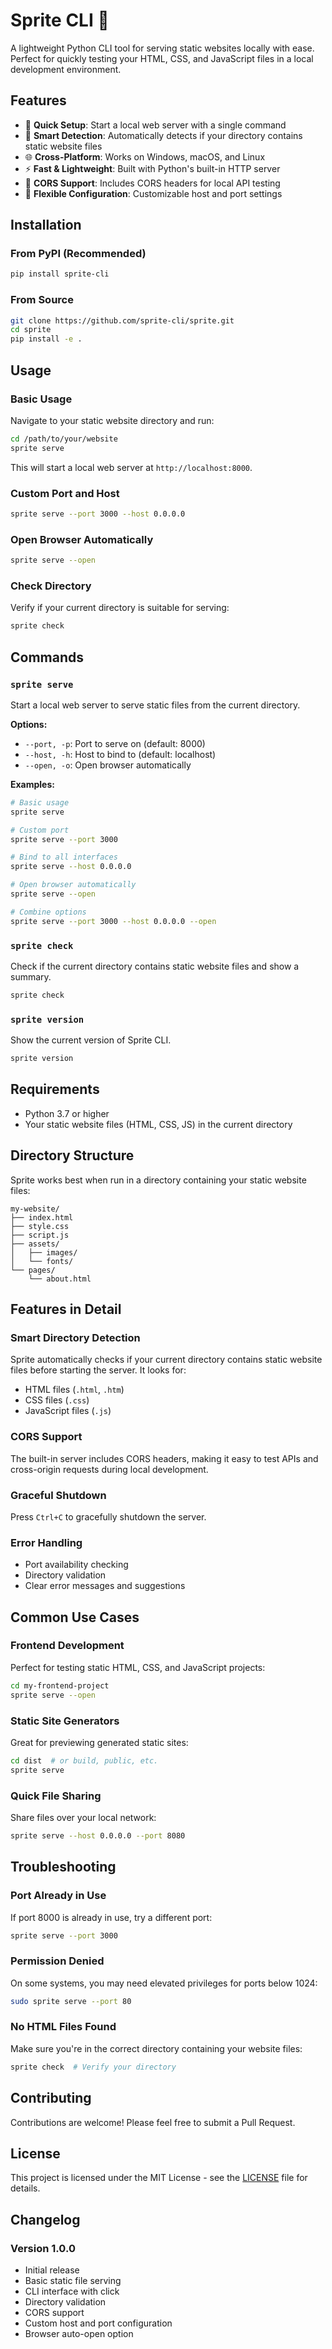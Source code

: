 # Sprite CLI 🚀

A lightweight Python CLI tool for serving static websites locally with ease. Perfect for quickly testing your HTML, CSS, and JavaScript files in a local development environment.

## Features

- 🚀 **Quick Setup**: Start a local web server with a single command
- 📁 **Smart Detection**: Automatically detects if your directory contains static website files
- 🌐 **Cross-Platform**: Works on Windows, macOS, and Linux
- ⚡ **Fast & Lightweight**: Built with Python's built-in HTTP server
- 🎨 **CORS Support**: Includes CORS headers for local API testing
- 🔧 **Flexible Configuration**: Customizable host and port settings

## Installation

### From PyPI (Recommended)

```bash
pip install sprite-cli
```

### From Source

```bash
git clone https://github.com/sprite-cli/sprite.git
cd sprite
pip install -e .
```

## Usage

### Basic Usage

Navigate to your static website directory and run:

```bash
cd /path/to/your/website
sprite serve
```

This will start a local web server at `http://localhost:8000`.

### Custom Port and Host

```bash
sprite serve --port 3000 --host 0.0.0.0
```

### Open Browser Automatically

```bash
sprite serve --open
```

### Check Directory

Verify if your current directory is suitable for serving:

```bash
sprite check
```

## Commands

### `sprite serve`

Start a local web server to serve static files from the current directory.

**Options:**
- `--port, -p`: Port to serve on (default: 8000)
- `--host, -h`: Host to bind to (default: localhost) 
- `--open, -o`: Open browser automatically

**Examples:**
```bash
# Basic usage
sprite serve

# Custom port
sprite serve --port 3000

# Bind to all interfaces
sprite serve --host 0.0.0.0

# Open browser automatically
sprite serve --open

# Combine options
sprite serve --port 3000 --host 0.0.0.0 --open
```

### `sprite check`

Check if the current directory contains static website files and show a summary.

```bash
sprite check
```

### `sprite version`

Show the current version of Sprite CLI.

```bash
sprite version
```

## Requirements

- Python 3.7 or higher
- Your static website files (HTML, CSS, JS) in the current directory

## Directory Structure

Sprite works best when run in a directory containing your static website files:

```
my-website/
├── index.html
├── style.css
├── script.js
├── assets/
│   ├── images/
│   └── fonts/
└── pages/
    └── about.html
```

## Features in Detail

### Smart Directory Detection

Sprite automatically checks if your current directory contains static website files before starting the server. It looks for:

- HTML files (`.html`, `.htm`)
- CSS files (`.css`)
- JavaScript files (`.js`)

### CORS Support

The built-in server includes CORS headers, making it easy to test APIs and cross-origin requests during local development.

### Graceful Shutdown

Press `Ctrl+C` to gracefully shutdown the server.

### Error Handling

- Port availability checking
- Directory validation
- Clear error messages and suggestions

## Common Use Cases

### Frontend Development

Perfect for testing static HTML, CSS, and JavaScript projects:

```bash
cd my-frontend-project
sprite serve --open
```

### Static Site Generators

Great for previewing generated static sites:

```bash
cd dist  # or build, public, etc.
sprite serve
```

### Quick File Sharing

Share files over your local network:

```bash
sprite serve --host 0.0.0.0 --port 8080
```

## Troubleshooting

### Port Already in Use

If port 8000 is already in use, try a different port:

```bash
sprite serve --port 3000
```

### Permission Denied

On some systems, you may need elevated privileges for ports below 1024:

```bash
sudo sprite serve --port 80
```

### No HTML Files Found

Make sure you're in the correct directory containing your website files:

```bash
sprite check  # Verify your directory
```

## Contributing

Contributions are welcome! Please feel free to submit a Pull Request.

## License

This project is licensed under the MIT License - see the [LICENSE](LICENSE) file for details.

## Changelog

### Version 1.0.0
- Initial release
- Basic static file serving
- CLI interface with click
- Directory validation
- CORS support
- Custom host and port configuration
- Browser auto-open option